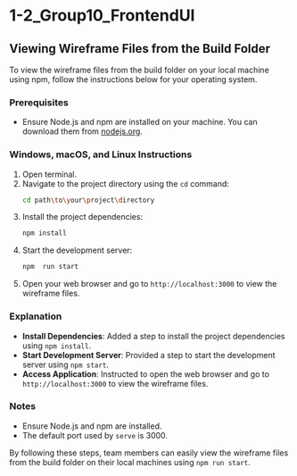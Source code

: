 # 1-2_Group10_FrontendUI

## Viewing Wireframe Files from the Build Folder

To view the wireframe files from the build folder on your local machine using npm, follow the instructions below for your operating system.

### Prerequisites

- Ensure Node.js and npm are installed on your machine. You can download them from [nodejs.org](https://nodejs.org/).

### Windows, macOS, and Linux Instructions

1. Open terminal.
2. Navigate to the project directory using the `cd` command:
   ```sh
   cd path\to\your\project\directory
   ```
3. Install the project dependencies:
   ```sh
   npm install
   ```
4. Start the development server:
   ```sh
   npm  run start
   ```
5. Open your web browser and go to `http://localhost:3000` to view the wireframe files.

### Explanation
- **Install Dependencies**: Added a step to install the project dependencies using `npm install`.
- **Start Development Server**: Provided a step to start the development server using `npm start`.
- **Access Application**: Instructed to open the web browser and go to `http://localhost:3000` to view the wireframe files.

### Notes
- Ensure Node.js and npm are installed.
- The default port used by `serve` is 3000.

By following these steps, team members can easily view the wireframe files from the build folder on their local machines using `npm run start`.